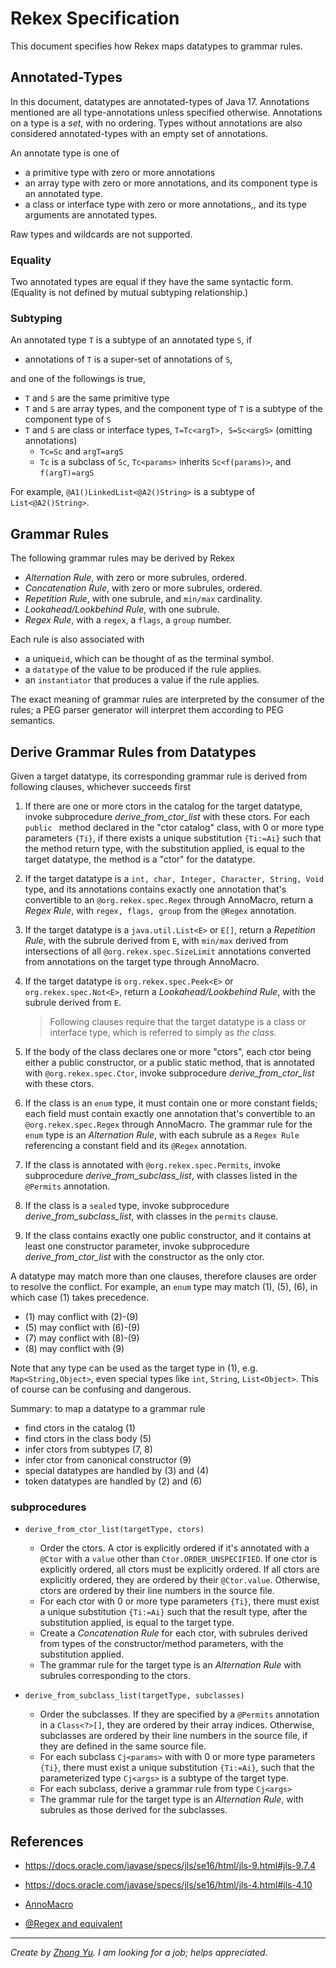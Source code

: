 # Rekex Specification 

This document specifies how Rekex maps datatypes to grammar rules.

## Annotated-Types

In this document, datatypes are annotated-types of Java 17.
Annotations mentioned are all type-annotations unless specified otherwise.
Annotations on a type is a *set*, with no ordering. 
Types without annotations are also considered annotated-types 
with an empty set of annotations. 

An annotate type is one of
- a primitive type with zero or more annotations
- an array type with zero or more annotations, 
  and its component type is an annotated type.
- a class or interface type with zero or more annotations,,
  and its type arguments are annotated types.
  
Raw types and wildcards are not supported.

### Equality

Two annotated types are equal if they have the same syntactic form.
(Equality is not defined by mutual subtyping relationship.) 

### Subtyping

An annotated type `T` is a subtype of an annotated type `S`,
if 
- annotations of `T` is a super-set of annotations of `S`,

and one of the followings is true, 
- `T` and `S` are the same primitive type
- `T` and `S` are array types, and the component type of `T`
  is a subtype of the component type of `S`
- `T` and `S` are class or interface types,
  `T=Tc<argT>, S=Sc<argS>` (omitting annotations)
  - `Tc=Sc` and `argT=argS` 
  - `Tc` is a subclass of `Sc`, `Tc<params>` inherits `Sc<f(params)>`,
    and `f(argT)=argS`

For example, `@A1()LinkedList<@A2()String>` is a subtype of
`List<@A2()String>`.
  

## Grammar Rules

The following grammar rules may be derived by Rekex
- *Alternation Rule*, with zero or more subrules, ordered.
- *Concatenation Rule*, with zero or more subrules, ordered.
- *Repetition Rule*, with one subrule, and `min/max` cardinality.
- *Lookahead/Lookbehind Rule*, with one subrule.
- *Regex Rule*, with a `regex`, a `flags`, a `group` number.

Each rule is also associated with
- a unique`id`, which can be thought of as the terminal symbol.
- a `datatype` of the value to be produced if the rule applies.
- an `instantiator` that produces a value if the rule applies. 

The exact meaning of grammar rules are interpreted by the consumer of the rules;
a PEG parser generator will interpret them according to PEG semantics.

## Derive Grammar Rules from Datatypes

Given a target datatype, its corresponding grammar rule is derived
from following clauses, whichever succeeds first

1. If there are one or more ctors in the catalog for the target datatype,
   invoke subprocedure *derive_from_ctor_list* with these ctors.
   For each `public ` method declared in the "ctor catalog" class,
   with 0 or more type parameters `{Ti}`, if there exists a unique
   substitution `{Ti:=Ai}` such that the method return type, with the substitution applied,
   is equal to the target datatype, the method is a "ctor" for the datatype. 
  
2. If the target datatype is a `int, char, Integer, Character, String, Void` type,
   and its annotations contains exactly one annotation that's convertible to 
   an `@org.rekex.spec.Regex` through AnnoMacro, return a *Regex Rule*,
   with `regex, flags, group` from the `@Regex` annotation.
  
3. If the target datatype is a `java.util.List<E>` or `E[]`,
   return a *Repetition Rule*, with the subrule derived from `E`,
   with `min/max` derived from intersections of all `@org.rekex.spec.SizeLimit`
   annotations converted from annotations on the target type through AnnoMacro.

4. If the target datatype is `org.rekex.spec.Peek<E>` or `org.rekex.spec.Not<E>`,
   return a *Lookahead/Lookbehind Rule*, with the subrule derived from `E`.
  
   > Following clauses require that the target datatype is a class or interface type,
   > which is referred to simply as *the class*.

5. If the body of the class declares one or more "ctors",
   each ctor being either a public constructor, or a public static method,
   that is annotated with `@org.rekex.spec.Ctor`,
   invoke subprocedure *derive_from_ctor_list* with these ctors.

6. If the class is an `enum` type, it must contain one or more constant fields;
   each field must contain exactly one annotation that's convertible to
   an `@org.rekex.spec.Regex` through AnnoMacro.
   The grammar rule for the `enum` type is an *Alternation Rule*, with
   each subrule as a `Regex Rule` referencing a constant field and its `@Regex` annotation.
  
7. If the class is annotated with `@org.rekex.spec.Permits`,
   invoke subprocedure *derive_from_subclass_list*,
   with classes listed in the `@Permits` annotation.
  
8. If the class is a `sealed` type,
   invoke subprocedure *derive_from_subclass_list*, with classes in the `permits` clause.
  
9. If the class contains exactly one public constructor, 
   and it contains at least one constructor parameter,
   invoke subprocedure *derive_from_ctor_list* with the constructor as the only ctor.

A datatype may match more than one clauses, therefore clauses are order to resolve the conflict.
For example, an `enum` type may match (1), (5), (6), in which case (1) takes precedence.
- (1) may conflict with (2)-(9)  
- (5) may conflict with (6)-(9)
- (7) may conflict with (8)-(9)
- (8) may conflict with (9)

Note that any type can be used as the target type in (1), e.g. `Map<String,Object>`,
even special types like `int`, `String`, `List<Object>`.
This of course can be confusing and dangerous.

Summary: to map a datatype to a grammar rule
- find ctors in the catalog (1)
- find ctors in the class body (5)
- infer ctors from subtypes (7, 8)
- infer ctor from canonical constructor (9)
- special datatypes are handled by (3) and (4)
- token datatypes are handled by (2) and (6)
  
### subprocedures

- `derive_from_ctor_list(targetType, ctors)`
  - Order the ctors.
    A ctor is explicitly ordered if it's annotated with a `@Ctor`
    with a `value` other than `Ctor.ORDER_UNSPECIFIED`.
    If one ctor is explicitly ordered, all ctors must be explicitly ordered.
    If all ctors are explicitly ordered, they are ordered by their `@Ctor.value`.
    Otherwise, ctors are ordered by their line numbers in the source file.
  - For each ctor with 0 or more type parameters `{Ti}`,
    there must exist a unique substitution `{Ti:=Ai}` such that the result type, 
    after the substitution applied, is equal to the target type.
  - Create a *Concatenation Rule* for each ctor, with subrules derived from
    types of the constructor/method parameters, with the substitution applied. 
  - The grammar rule for the target type is an *Alternation Rule*
    with subrules corresponding to the ctors.
    
- `derive_from_subclass_list(targetType, subclasses)`
  - Order the subclasses. If they are specified by a `@Permits` annotation
    in a `Class<?>[]`, they are ordered by their array indices.
    Otherwise, subclasses are ordered by their line numbers in the source file,
    if they are defined in the same source file.
  - For each subclass `Cj<params>` with with 0 or more type parameters `{Ti}`,
    there must exist a unique substitution `{Ti:=Ai}`,
    such that the parameterized type `Cj<args>` is a subtype of the target type. 
  - For each subclass, derive a grammar rule from type ``Cj<args>``  
  - The grammar rule for the target type is an *Alternation Rule*,
    with subrules as those derived for the subclasses. 
    

## References

- https://docs.oracle.com/javase/specs/jls/se16/html/jls-9.html#jls-9.7.4

- https://docs.oracle.com/javase/specs/jls/se16/html/jls-4.html#jls-4.10

- [AnnoMacro](./AnnoMacro.md)

- [@Regex and equivalent](./RegexAnno.md)  

----
*Create by [Zhong Yu](http://zhong-j-yu.github.io).
I am looking for a job; helps appreciated.*
